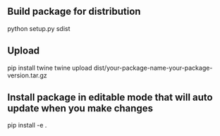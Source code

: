 ## Build package for distribution
python setup.py sdist

## Upload 
pip install twine
twine upload dist/your-package-name-your-package-version.tar.gz


## Install package in editable mode that will auto update when you make changes
pip install -e .